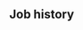 <!-- Copyright (C) 2023  Kevin Sandom -->
<!-- # Let's get to the point quickly and in as little space as possible. -->
<!-- do include src/header/exampleHeaderWithoutCols.md -->
<!-- do include src/intro/exampleQuickIntro.md -->
<!-- do include src/keySkills/exampleKeySkills.md -->

## Job history
<!-- do forEach src/jobHistory/recentJobs include src/jobHistory/exampleDynamicFull.md -->
